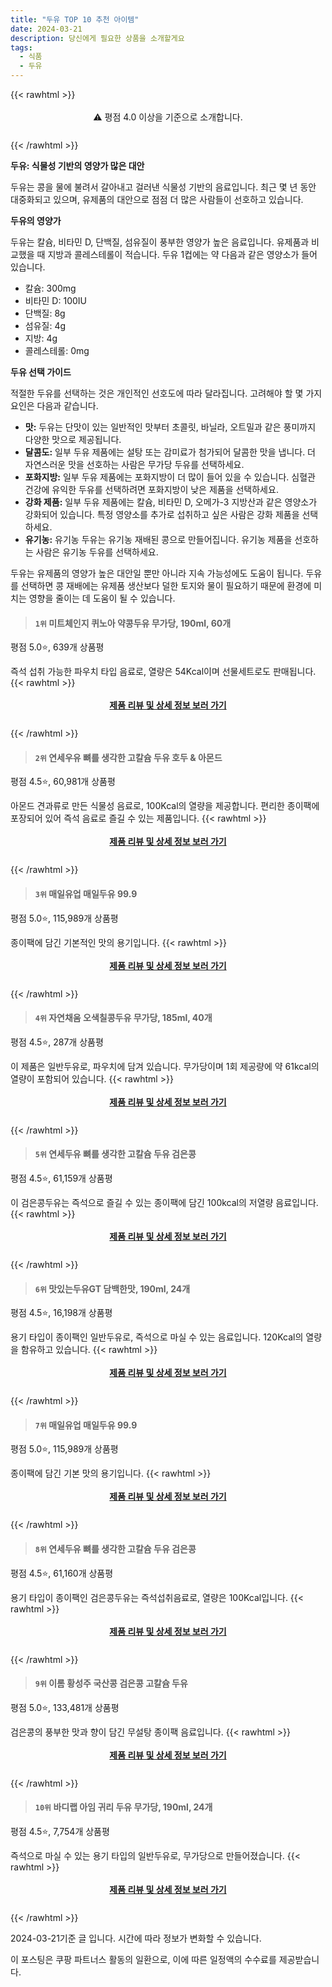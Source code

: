 ```yaml
---
title: "두유 TOP 10 추천 아이템"
date: 2024-03-21
description: 당신에게 필요한 상품을 소개할게요
tags:
  - 식품
  - 두유
---
```

{{< rawhtml >}}<div class="toc" style="text-align: center; height: 50px; line-height: 2;">  <p>⚠️ 평점 4.0 이상을 기준으로 소개합니다.<br></p></div> {{< /rawhtml >}}

**두유: 식물성 기반의 영양가 많은 대안**

두유는 콩을 물에 불려서 갈아내고 걸러낸 식물성 기반의 음료입니다. 최근 몇 년 동안 대중화되고 있으며, 유제품의 대안으로 점점 더 많은 사람들이 선호하고 있습니다.

**두유의 영양가**

두유는 칼슘, 비타민 D, 단백질, 섬유질이 풍부한 영양가 높은 음료입니다. 유제품과 비교했을 때 지방과 콜레스테롤이 적습니다. 두유 1컵에는 약 다음과 같은 영양소가 들어 있습니다.

* 칼슘: 300mg
* 비타민 D: 100IU
* 단백질: 8g
* 섬유질: 4g
* 지방: 4g
* 콜레스테롤: 0mg

**두유 선택 가이드**

적절한 두유를 선택하는 것은 개인적인 선호도에 따라 달라집니다. 고려해야 할 몇 가지 요인은 다음과 같습니다.

* **맛:** 두유는 단맛이 있는 일반적인 맛부터 초콜릿, 바닐라, 오트밀과 같은 풍미까지 다양한 맛으로 제공됩니다.
* **달콤도:** 일부 두유 제품에는 설탕 또는 감미료가 첨가되어 달콤한 맛을 냅니다. 더 자연스러운 맛을 선호하는 사람은 무가당 두유를 선택하세요.
* **포화지방:** 일부 두유 제품에는 포화지방이 더 많이 들어 있을 수 있습니다. 심혈관 건강에 유익한 두유를 선택하려면 포화지방이 낮은 제품을 선택하세요.
* **강화 제품:** 일부 두유 제품에는 칼슘, 비타민 D, 오메가-3 지방산과 같은 영양소가 강화되어 있습니다. 특정 영양소를 추가로 섭취하고 싶은 사람은 강화 제품을 선택하세요.
* **유기농:** 유기농 두유는 유기농 재배된 콩으로 만들어집니다. 유기농 제품을 선호하는 사람은 유기농 두유를 선택하세요.

두유는 유제품의 영양가 높은 대안일 뿐만 아니라 지속 가능성에도 도움이 됩니다. 두유를 선택하면 콩 재배에는 유제품 생산보다 덜한 토지와 물이 필요하기 때문에 환경에 미치는 영향을 줄이는 데 도움이 될 수 있습니다.


>#### `1위` 미트체인지 퀴노아 약콩두유 무가당, 190ml, 60개
평점 5.0⭐, 639개 상품평

즉석 섭취 가능한 파우치 타입 음료로, 열량은 54Kcal이며 선물세트로도 판매됩니다.
{{< rawhtml >}}<div class="toc" style="text-align: center; height: 50px; line-height: 2;"><p><b><a href="https://link.coupang.com/re/AFFSDP?lptag=AF5033054&pageKey=7297343190&itemId=17970950426&vendorItemId=85128180652&traceid=V0-153-2ec0de1e84ce365d&clickBeacon=R8x59HNbeQDJMJFyR9kv8vRS0Z2dIyk-Cyjjl_0BpX3ozTkV_WxGHEH_UhEhBWDRCN4pp0zuIhJblrS-6yLSaIqsNSuucVFuqNNipIV0mzUmVJnlkj1hqsCYDyM2Xf537ydus5PJ1ffcO0QBSZ5LFP7syhKvW2q13T7Yy6tbkLsFALU5BIEso-a3IO9h6b98u2JVzq02itoxqnhOFoYUZO51FIkdEj47Pb51MdG2h_6F-MEzO92YdRCKYIdSpdj8RIwm9sZmhaq2kSpDCNpPlb-iLXNYtjSNCxBViZqGcJezP1nb8TDHJ_L1Lrzi1hsXU7K5ve_JzSTJ4N7dBrWjlv_vqdSGsxaOiDW8Mk2XQMjv5MuhqqVCs-FPg2wgE4UI1LbW_oZYpy_yB8oiCT9Kanp6fwWmHBV-pP04y_b5UFRjwQL_xSl-1_w-nXe-cNpoVNVco7eBro_1PA7pwwGRUp3keRo3r-DIbnqMJou9Q6ZySAUfkIhnNQ_fnZnV9U8_8bh1h3pAd_WH4bF9McBMqgAobQRb40aS4lHTGC_m0dzvfTeMT1r20dTA1ExvXdRNk9JFTFzYDXC2LqYP4uQOIRVCIxoBMOjWBxTG3eZ0AnZXoR2Gq2umDyZJkYDjt4qjUu1M0poiR_l5MSdqHuDTSdnjt4QJL2jBvX72d15Q7Ez7FHatIqumSN4YEsd8pG1GiPfSGqNapFj6AMcU8FztYd8CQoSz2sgfh72mMEypEgT4RByzJ11BEgASdXKRVNGA5zJqMttHD9TA6Vmu5DFL_XqpXHIbUxKZ-oGAIk2U-GY72_JP-6Aj_ePo2bZuCYUK283U_zlCVxAUk70YJSwm7BW4Tj7L9wuUCTCLRHZSHGwXhZeFcAGAjzVNg7gdYy0o0u6zEOrA2uEaUhokeUr_XwWqr3t0P2ylxHSWTk2KZ4lJ1w%3D%3D&requestid=20240321172851672155522597&token=31850C%7CMIXED">제품 리뷰 및 상세 정보 보러 가기</a></b><br></p> </div>{{< /rawhtml >}}

>#### `2위` 연세우유 뼈를 생각한 고칼슘 두유 호두 & 아몬드
평점 4.5⭐, 60,981개 상품평

아몬드 견과류로 만든 식물성 음료로, 100Kcal의 열량을 제공합니다. 편리한 종이팩에 포장되어 있어 즉석 음료로 즐길 수 있는 제품입니다.
{{< rawhtml >}}<div class="toc" style="text-align: center; height: 50px; line-height: 2;"><p><b><a href="https://link.coupang.com/re/AFFSDP?lptag=AF5033054&pageKey=6532360375&itemId=18863660859&vendorItemId=81756347470&traceid=V0-153-3286243268d700fa&requestid=20240321172851672155522597&token=31850C%7CMIXED">제품 리뷰 및 상세 정보 보러 가기</a></b><br></p> </div>{{< /rawhtml >}}

>#### `3위` 매일유업 매일두유 99.9
평점 5.0⭐, 115,989개 상품평

종이팩에 담긴 기본적인 맛의 용기입니다.
{{< rawhtml >}}<div class="toc" style="text-align: center; height: 50px; line-height: 2;"><p><b><a href="https://link.coupang.com/re/AFFSDP?lptag=AF5033054&pageKey=7757148162&itemId=20909886774&vendorItemId=3038558667&traceid=V0-153-2ac5a3eb8c00bab6&requestid=20240321172851672155522597&token=31850C%7CMIXED">제품 리뷰 및 상세 정보 보러 가기</a></b><br></p> </div>{{< /rawhtml >}}

>#### `4위` 자연채움 오색칠콩두유 무가당, 185ml, 40개
평점 4.5⭐, 287개 상품평

이 제품은 일반두유로, 파우치에 담겨 있습니다. 무가당이며 1회 제공량에 약 61kcal의 열량이 포함되어 있습니다.
{{< rawhtml >}}<div class="toc" style="text-align: center; height: 50px; line-height: 2;"><p><b><a href="https://link.coupang.com/re/AFFSDP?lptag=AF5033054&pageKey=7310395521&itemId=18726905358&vendorItemId=86127177052&traceid=V0-153-a18c297602809ea9&clickBeacon=HKEUCpiKqARiN_UTHGshHGd7OJEtRegBl3bpJPAhDiqPB8fIU5eR3s7P5sfmhdS-odiFXpTCiX7KhRnTrpQj465EjkzycRw-0mmA8ixqCqbGbbDbjjY6kYGgC65d6ZV20Ui0kwkYbAfbwrD--wL4LHj3VrVMW6rvmaJbmqGRGZV0rFhjpqixBDyocW1X1tSuuMNQ-fIRtK21R6Cw4ysaTep_nxDqTr5220Ml1N5bdvOQBsqdQJh12hnrleNuceKqmifl6V9T3TsD0Dx3umqlDupmKVSRuu3FztjYlYbjYgKooch2mXOmjBiJIFSFn7weH6B6MmVkppo7kNqBbCpTPubmK5tuGiimwui9cXVQsQ_SQcr_04kSioxWU0Ege_oHLpQQ1mHYaVli5ih2KWsXmwLOsrGZMNni5d3AO3V9sGoGEskryckXOqaI04Hn4tEdL1LYtUiTuTiitxm3jsMfmc0QTQB8DeTjPB6dJx8n3W6JmsFo4urU5Tgn0lq3anNyYfvYmJ1A8ZzF6cdZQJwknEwHH79OE-Jvxelv8KzSlFHjFrlL5eq5Lxjc4BOXTuFrqeP7jnOgoMuEFMqbCdbRW9tk7oUsJqxVr7lcAUk5NWd9uSrz_5SjG8eAg0JiCSM03vDkRivvvWcybfWJi0oQ5kO-sjyKvRK3mVXB9gRXIgW2MrrhSlWcnYFwXTrChr2BERD1vgfz3zMMrxNiMGQimA3HxGXN6bUczHyXJrubs-KIasjZ7aw97gHyRtiGSyFfX1_QgMATxGxbWVFSeIlupZwNeCk_eOt6UkGQUV2t7vnBsk2YYfM-hHZkqOEiJeko1tAj-2AODXOjrzLIf5OWgEwxez6F2gBdkUsJHNmPzt3scFLaLb7QE8d8RmUS_Ssixx73jKgvGpnBirwVpCMPx6x7QesRV-vVpxm88d9M&requestid=20240321172851672155522597&token=31850C%7CMIXED">제품 리뷰 및 상세 정보 보러 가기</a></b><br></p> </div>{{< /rawhtml >}}

>#### `5위` 연세두유 뼈를 생각한 고칼슘 두유 검은콩
평점 4.5⭐, 61,159개 상품평

이 검은콩두유는 즉석으로 즐길 수 있는 종이팩에 담긴 100kcal의 저열량 음료입니다.
{{< rawhtml >}}<div class="toc" style="text-align: center; height: 50px; line-height: 2;"><p><b><a href="https://link.coupang.com/re/AFFSDP?lptag=AF5033054&pageKey=7757580187&itemId=19880292705&vendorItemId=85801772115&traceid=V0-153-d993e5cca80d69aa&requestid=20240321172851672155522597&token=31850C%7CMIXED">제품 리뷰 및 상세 정보 보러 가기</a></b><br></p> </div>{{< /rawhtml >}}

>#### `6위` 맛있는두유GT 담백한맛, 190ml, 24개
평점 4.5⭐, 16,198개 상품평

용기 타입이 종이팩인 일반두유로, 즉석으로 마실 수 있는 음료입니다. 120Kcal의 열량을 함유하고 있습니다.
{{< rawhtml >}}<div class="toc" style="text-align: center; height: 50px; line-height: 2;"><p><b><a href="https://link.coupang.com/re/AFFSDP?lptag=AF5033054&pageKey=7675551754&itemId=20487412166&vendorItemId=87369705368&traceid=V0-153-b356892e8dc396e5&clickBeacon=idc1bvNH93WVfzxpibCSY6xiR6spKus3MNCw5tkQtWLRfnGLRbe3X8mIh7dKLkRZkvOBAWMbtjtvIAyCxlfxeCwZa9wNgD26e6h_Hzk_ryvjJ86bJNfs_ql1t-kI2K4hNtWoRN47jBP_NZu0vwulsLibJgXVHRAx_UEsfNTgvfiopJ0l-Ep9fvgnlxJHKT_2mUN7lN_A2TnKWdb5kAg9wSG8myFKFPTjFt3tlvwFJzDvYA6zo0wtuNUeBr2LtaIJCSGTN5ECIMm7-lcpfqgU-YMGL1m8djz7z3RHOUrfsHX5Shg43Jk2OIzrrCwN0tVKfSzm86WVxRVR-g1uasLKaoNbQlX3Drbv26pxFR_uH0-NpSYGCjdJO__p4dpYx39Vpfd0olsvXNN4ga88mJK1UzAG8DpdlTCkd7Q-fIZwML6VLofWwUbNH9wfmnKM62X5N9u-7uv-1ZKQsH90hDWPjeSd2Xr-Zq7k273bAhRJMOnKBqNY6ssHGw2rSB2J0TPsFJYPxyZ363mNHSInZFtNCSEHDiDv572k46Iqg_CqdyzKa5UrseWpuWUTBZP_kzY1qLQfwZFwMCOkALg38jWVMrQt2MrfqdvbBer6fDK2iQqpNg7AtBLUFdM4URlTx43q-1xoL3EGopnDy0bCuJb3OZlXcv2muCSXHgeZINdUXhpei737oozmyduXpBhQxPbL6NltarnHIdvT1xUUFLHsiB0McGM9CwMPBEVJlcpyMvtNfyBDv6XgjeJMrvfGfR-lSWxgYKGk94a7w0UBMbe-MrYLJ33nP1xWZiMy1KOCRW1ZP6AbIOts13QD7HGDvWA1SGYmKVUC1x_RgtCzrhERmvuPrJHd2quaYLdY29ertushUzKhpZZtAA0PtACoUx_53Z7397WiMLOFC6JVZmddqCeEoI7JDd-yLSJX3ag%3D&requestid=20240321172851672155522597&token=31850C%7CMIXED">제품 리뷰 및 상세 정보 보러 가기</a></b><br></p> </div>{{< /rawhtml >}}

>#### `7위` 매일유업 매일두유 99.9
평점 5.0⭐, 115,989개 상품평

종이팩에 담긴 기본 맛의 용기입니다.
{{< rawhtml >}}<div class="toc" style="text-align: center; height: 50px; line-height: 2;"><p><b><a href="https://link.coupang.com/re/AFFSDP?lptag=AF5033054&pageKey=7757148162&itemId=20909725750&vendorItemId=74756166074&traceid=V0-153-2ac5a3eb8c00bab6&requestid=20240321172851672155522597&token=31850C%7CMIXED">제품 리뷰 및 상세 정보 보러 가기</a></b><br></p> </div>{{< /rawhtml >}}

>#### `8위` 연세두유 뼈를 생각한 고칼슘 두유 검은콩
평점 4.5⭐, 61,160개 상품평

용기 타입이 종이팩인 검은콩두유는 즉석섭취음료로, 열량은 100Kcal입니다.
{{< rawhtml >}}<div class="toc" style="text-align: center; height: 50px; line-height: 2;"><p><b><a href="https://link.coupang.com/re/AFFSDP?lptag=AF5033054&pageKey=7757580187&itemId=19382208707&vendorItemId=84639387568&traceid=V0-153-d993e5cca80d69aa&requestid=20240321172851672155522597&token=31850C%7CMIXED">제품 리뷰 및 상세 정보 보러 가기</a></b><br></p> </div>{{< /rawhtml >}}

>#### `9위` 이롬 황성주 국산콩 검은콩 고칼슘 두유
평점 5.0⭐, 133,481개 상품평

검은콩의 풍부한 맛과 향이 담긴 무설탕 종이팩 음료입니다.
{{< rawhtml >}}<div class="toc" style="text-align: center; height: 50px; line-height: 2;"><p><b><a href="https://link.coupang.com/re/AFFSDP?lptag=AF5033054&pageKey=5116596401&itemId=10658894343&vendorItemId=3000036300&traceid=V0-153-40e57ac318341b77&requestid=20240321172851672155522597&token=31850C%7CMIXED">제품 리뷰 및 상세 정보 보러 가기</a></b><br></p> </div>{{< /rawhtml >}}

>#### `10위` 바디랩 아임 귀리 두유 무가당, 190ml, 24개
평점 4.5⭐, 7,754개 상품평

즉석으로 마실 수 있는 용기 타입의 일반두유로, 무가당으로 만들어졌습니다.
{{< rawhtml >}}<div class="toc" style="text-align: center; height: 50px; line-height: 2;"><p><b><a href="https://link.coupang.com/re/AFFSDP?lptag=AF5033054&pageKey=7473926765&itemId=12448742457&vendorItemId=76477187622&traceid=V0-153-333c879eb95f592d&clickBeacon=NdZuWjvF0sV1kWUQNfkWDnqmV0cG66vz82UNzBSqnw-Pnl57jb5AjPcJYUXvXt2fRLjddV7U53Q4oYGUR1fF0LNAQvmuI6fvH6mZqzrnb1rlVzdUWKbXT2Ba-_2vRH3_D_LW3eRaLoMAtSk7pVx8Ls5-IV1GwXj5H21XL9aMwaRIcGCtMiAxpP7LbW3wdkpcUFSXGyi41yPQcYVexz-wZJqsacrcx1jl0SzMZY9MpuqLf981qTDO_Wh6dpd1-Uj7OtIIxxe99uJQagLwaqFTXtye3hix2ZVNZq54w7Ke-ksTTg8wtA9-opSM2BBrSKR8p6uKm0dBgz67vp0Iv_YOM3LiO-ykEvbSunshLrgnyD-fOGb9TY_TIlpFTv0YwTkUPawXCcgy25VLoRHXOOc7sAu5JKZNRob2HRzi9novoglyq7aD3TJuaF-N9ufsam8P3RjX2-uktEodO7MarSHOZEnFdkIJydpBzGFkDIPAmoS7dAQIODoBuuS6mBxMBUJkEB46mk1p3_wYQI1ZzsbtdGzQ5kNDXqPmNTdCNSrYpT-jbqxUE_SQy_21pirI2xQhZEXlQ8B5r3lxZwPOiftsLl5QSNgSW_ICgzVNZCHH3bWOABF11S34OjcrXCFQhEHpgOWAKnWOgBny7z1pgxgXHqghu_KIxiQJ0GhYyIGwOoMScRedCUU-EQdA4uxo2zzVQBtqzmk51-gAbiW7hGV3ndB1TBvftMt3xtOBEFHge12Guz_GLk9GNPHRCgI61fzUmNHWARHtbWWrKBCYaxMSMatRrMFjfg5kssMuvypw46kKsNZBD-mvNQiXALVzWGENgGtQx06qaOEG6YVivAtGFSIPkCUPDrvfV4WQ1e6GBPVFAEweLqK-d0poNHDl2b1DobCBuYuW_PNBOQb45TVNEePRpkh6dTI5abaDwA%3D%3D&requestid=20240321172851672155522597&token=31850C%7CMIXED">제품 리뷰 및 상세 정보 보러 가기</a></b><br></p> </div>{{< /rawhtml >}}


2024-03-21기준 글 입니다.
시간에 따라 정보가 변화할 수 있습니다.

이 포스팅은 쿠팡 파트너스 활동의 일환으로, 이에 따른 일정액의 수수료를 제공받습니다.